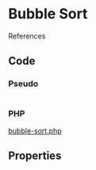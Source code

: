 # Bubble Sort

References

## Code

### Pseudo

```bash

```

### PHP

[bubble-sort.php](https://github.com/IceHe/lib/tree/4e6b7c73229e0e23ff9d6acf7f2ba61d9dacec30/src/sort/bubble/bubble-sort.php)

## Properties

